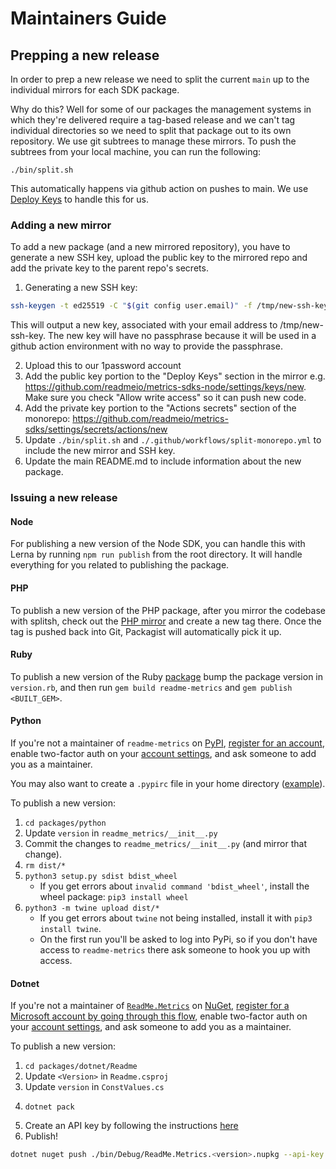 # Maintainers Guide
## Prepping a new release
In order to prep a new release we need to split the current `main` up to the individual mirrors for each SDK package.

Why do this? Well for some of our packages the management systems in which they're delivered require a tag-based release and we can't tag individual directories so we need to split that package out to its own repository. We use git subtrees to manage these mirrors. To push the subtrees from your local machine, you can run the following:

```
./bin/split.sh
```

This automatically happens via github action on pushes to main. We use [Deploy Keys](https://docs.github.com/en/developers/overview/managing-deploy-keys#deploy-keys) to handle this for us. 

### Adding a new mirror
To add a new package (and a new mirrored repository), you have to generate a new SSH key, upload the public key to the mirrored repo and add the private key to the parent repo's secrets. 

1. Generating a new SSH key:

```sh
ssh-keygen -t ed25519 -C "$(git config user.email)" -f /tmp/new-ssh-key -N ""
```

This will output a new key, associated with your email address to /tmp/new-ssh-key. The new key will have no passphrase because it will be used in a github action environment with no way to provide the passphrase.

2. Upload this to our 1password account
3. Add the public key portion to the "Deploy Keys" section in the mirror e.g. https://github.com/readmeio/metrics-sdks-node/settings/keys/new. Make sure you check "Allow write access" so it can push new code.
4. Add the private key portion to the "Actions secrets" section of the monorepo: https://github.com/readmeio/metrics-sdks/settings/secrets/actions/new
5. Update `./bin/split.sh` and `./.github/workflows/split-monorepo.yml` to include the new mirror and SSH key.
6. Update the main README.md to include information about the new package.

### Issuing a new release
#### Node
For publishing a new version of the Node SDK, you can handle this with Lerna by running `npm run publish` from the root directory. It will handle everything for you related to publishing the package.

#### PHP
To publish a new version of the PHP package, after you mirror the codebase with splitsh, check out the [PHP mirror](https://github.com/readmeio/metrics-sdks-php) and create a new tag there. Once the tag is pushed back into Git, Packagist will automatically pick it up.

#### Ruby
To publish a new version of the Ruby [package](https://rubygems.org/gems/readme-metrics/) bump the package version in `version.rb`, and then run `gem build readme-metrics` and `gem publish <BUILT_GEM>`.

#### Python

If you're not a maintainer of `readme-metrics` on [PyPI](https://pypi.org), [register for an account](https://pypi.org/account/register/), enable two-factor auth on your [account settings](https://pypi.org/manage/account/), and ask someone to add you as a maintainer.

You may also want to create a `.pypirc` file in your home directory ([example](https://gist.github.com/RyanGWU82/893fb63e6d182f90ef227fd1fd4e9da5)).

To publish a new version:
1. `cd packages/python`
2. Update `version` in `readme_metrics/__init__.py`
3. Commit the changes to `readme_metrics/__init__.py` (and mirror that change).
4. `rm dist/*`
5. `python3 setup.py sdist bdist_wheel`
    * If you get errors about `invalid command 'bdist_wheel'`, install the wheel package: `pip3 install wheel`
6. `python3 -m twine upload dist/*`
    * If you get errors about `twine` not being installed, install it with `pip3 install twine`.
    * On the first run you'll be asked to log into PyPi, so if you don't have access to `readme-metrics` there ask someone to hook you up with access.

#### Dotnet

If you're not a maintainer of [`ReadMe.Metrics`](https://www.nuget.org/packages/ReadMe.Metrics/) on [NuGet](https://www.nuget.org/), [register for a Microsoft account by going through this flow](https://www.nuget.org/users/account/LogOn), enable two-factor auth on your [account settings](https://account.live.com/proofs/manage/additional), and ask someone to add you as a maintainer.

To publish a new version:
1. `cd packages/dotnet/Readme`
2. Update `<Version>` in `Readme.csproj`
3. Update `version` in `ConstValues.cs`
<!-- https://docs.microsoft.com/en-us/nuget/create-packages/creating-a-package-dotnet-cli#run-the-pack-command -->
4. `dotnet pack`
<!-- https://docs.microsoft.com/en-us/nuget/nuget-org/publish-a-package#command-line -->
5. Create an API key by following the instructions [here](https://docs.microsoft.com/en-us/nuget/nuget-org/publish-a-package#create-api-keys)
6. Publish!

```sh
dotnet nuget push ./bin/Debug/ReadMe.Metrics.<version>.nupkg --api-key <apiKey> --source https://api.nuget.org/v3/index.json
```
